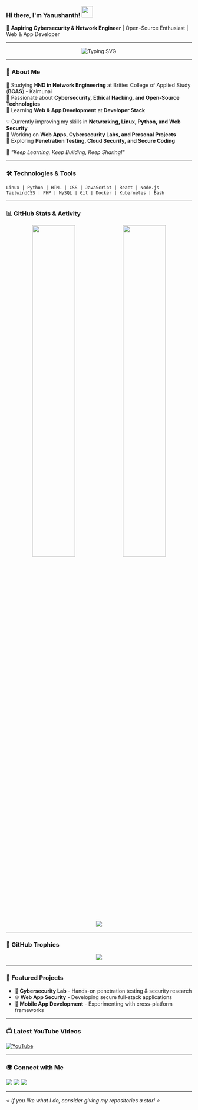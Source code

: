 ### Hi there, I'm Yanushanth! <img src="https://media.giphy.com/media/hvRJCLFzcasrR4ia7z/giphy.gif" width="30px">  

🚀 **Aspiring Cybersecurity & Network Engineer** | Open-Source Enthusiast | Web & App Developer  

---

<p align="center">
  <img src="https://readme-typing-svg.herokuapp.com?font=Fira+Code&weight=500&size=22&duration=4000&pause=1000&color=000000&background=FFFFFF00&center=true&vCenter=true&width=700&lines=Cybersecurity+%7C+Networking;%7C+Linux+%7C+Python+%7C+Cloud+Security;Web+%26+App+Development+Enthusiast;Passionate+about+Open-Source+and+Ethical+Hacking" alt="Typing SVG" />
</p>

---

### 🏫 About Me

🔹 Studying **HND in Network Engineering** at Brities College of Applied Study (**BCAS**) - Kalmunai  
🔹 Passionate about **Cybersecurity, Ethical Hacking, and Open-Source Technologies**  
🔹 Learning **Web & App Development** at **Developer Stack**  

💡 Currently improving my skills in **Networking, Linux, Python, and Web Security**  
🔧 Working on **Web Apps, Cybersecurity Labs, and Personal Projects**  
📌 Exploring **Penetration Testing, Cloud Security, and Secure Coding**  

🌱 *"Keep Learning, Keep Building, Keep Sharing!"*  

---

### 🛠️ Technologies & Tools

```
Linux | Python | HTML | CSS | JavaScript | React | Node.js 
TailwindCSS | PHP | MySQL | Git | Docker | Kubernetes | Bash
```

---

### 📊 GitHub Stats & Activity

<p align="center">
  <img width="48%" src="https://github-readme-stats.vercel.app/api?username=Yanushanth-Rv&show_icons=true&theme=graywhite" />
  <img width="48%" src="https://github-readme-streak-stats.herokuapp.com/?user=Yanushanth-Rv&theme=graywhite" />
</p>

<p align="center">
  <img src="https://github-readme-activity-graph.vercel.app/graph?username=Yanushanth-Rv&theme=github-light" />
</p>

---

### 🎯 GitHub Trophies

<p align="center">
  <img src="https://github-profile-trophy.vercel.app/?username=Yanushanth-Rv&theme=gruvbox&no-frame=true&margin-w=15" />
</p>

---

### 📌 Featured Projects

- 🔐 **Cybersecurity Lab** - Hands-on penetration testing & security research
- 🌐 **Web App Security** - Developing secure full-stack applications
- 📱 **Mobile App Development** - Experimenting with cross-platform frameworks

---

### 📺 Latest YouTube Videos

<!-- YouTube Cards -->
[![YouTube](https://github-readme-youtube-stats.vercel.app/api/video?channel=UC-YOUR-CHANNEL-ID&layout=compact&theme=light)](https://www.youtube.com/channel/UC-YOUR-CHANNEL-ID)

---

### 🌍 Connect with Me

<p align="left">
  <a href="https://www.linkedin.com/in/Yanushanth-Rv" target="_blank"><img src="https://img.shields.io/badge/LinkedIn-000000?style=for-the-badge&logo=linkedin&logoColor=white" /></a>
  <a href="https://twitter.com/Yanushanth-Rv" target="_blank"><img src="https://img.shields.io/badge/Twitter-000000?style=for-the-badge&logo=twitter&logoColor=white" /></a>
  <a href="mailto:your.email@example.com" target="_blank"><img src="https://img.shields.io/badge/Email-000000?style=for-the-badge&logo=gmail&logoColor=white" /></a>
</p>

---

⭐ *If you like what I do, consider giving my repositories a star!* ⭐
